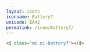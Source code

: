```yaml
---
layout: icons
iconname: Battery7
unicode: EA42
permalink: /icon/Battery7/
---
```


``` html
<i class="mi mi-Battery7"></i>
```
